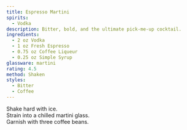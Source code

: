 ```yaml
---
title: Espresso Martini
spirits:
  - Vodka
description: Bitter, bold, and the ultimate pick-me-up cocktail.
ingredients:
  - 2 oz Vodka
  - 1 oz Fresh Espresso
  - 0.75 oz Coffee Liqueur
  - 0.25 oz Simple Syrup
glassware: martini
rating: 4.5
method: Shaken
styles:
  - Bitter
  - Coffee
---
```


Shake hard with ice.  
Strain into a chilled martini glass.  
Garnish with three coffee beans.
